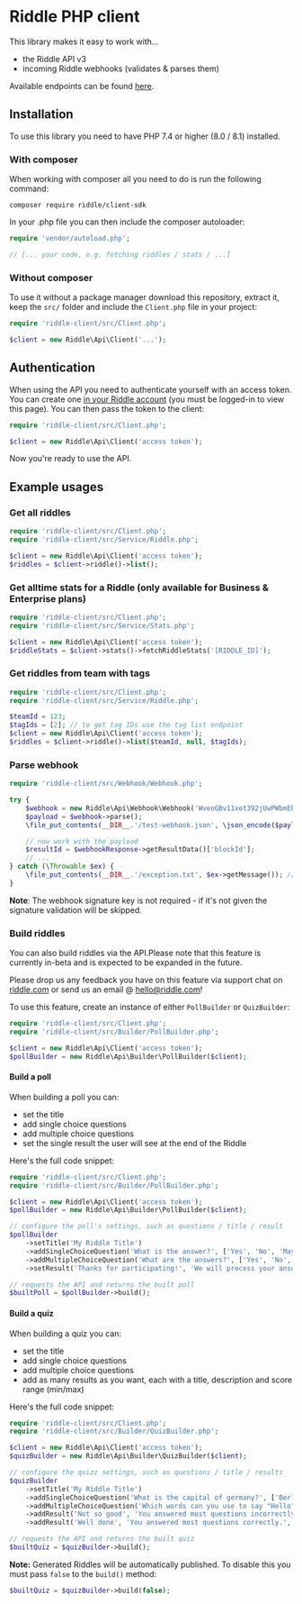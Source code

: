 # Riddle PHP client

This library makes it easy to work with...
- the Riddle API v3
- incoming Riddle webhooks (validates & parses them)

Available endpoints can be found [here](https://www.riddle.com/creator/v3/docs).

## Installation

To use this library you need to have PHP 7.4 or higher (8.0 / 8.1) installed.

### With composer

When working with composer all you need to do is run the following command:

```
composer require riddle/client-sdk
```

In your .php file you can then include the composer autoloader:

```php
require 'vendor/autoload.php';

// [... your code, e.g. fetching riddles / stats / ...]
```

### Without composer

To use it without a package manager download this repository, extract it, keep the `src/` folder and include the `Client.php` file in your project:

```php
require 'riddle-client/src/Client.php';

$client = new Riddle\Api\Client('...');
```

## Authentication

When using the API you need to authenticate yourself with an access token. You can create one [in your Riddle account](https://www.riddle.com/creator/account/access-token/) (you must be logged-in to view this page).
You can then pass the token to the client:

```php
require 'riddle-client/src/Client.php';

$client = new Riddle\Api\Client('access token');
```

Now you're ready to use the API.

## Example usages

### Get all riddles

```php
require 'riddle-client/src/Client.php';
require 'riddle-client/src/Service/Riddle.php';

$client = new Riddle\Api\Client('access token');
$riddles = $client->riddle()->list();
```

### Get alltime stats for a Riddle (only available for Business & Enterprise plans)

```php
require 'riddle-client/src/Client.php';
require 'riddle-client/src/Service/Stats.php';

$client = new Riddle\Api\Client('access token');
$riddleStats = $client->stats()->fetchRiddleStats('[RIDDLE_ID]');
```

### Get riddles from team with tags

```php
require 'riddle-client/src/Client.php';
require 'riddle-client/src/Service/Riddle.php';

$teamId = 123;
$tagIds = [2]; // to get tag IDs use the tag list endpoint
$client = new Riddle\Api\Client('access token');
$riddles = $client->riddle()->list($teamId, null, $tagIds);
```

### Parse webhook

```php
require 'riddle-client/src/Webhook/Webhook.php';

try {
    $webhook = new Riddle\Api\Webhook\Webhook('WveoGBv11xet392jUwPWbmEbicUn13zR');
    $payload = $webhook->parse();
    \file_put_contents(__DIR__.'/test-webhook.json', \json_encode($payload->getPayload())); // log the webhook payload

    // now work with the payload
    $resultId = $webhookResponse->getResultData()['blockId'];
    // ...
} catch (\Throwable $ex) {
    \file_put_contents(__DIR__.'/exception.txt', $ex->getMessage()); // write to a log file in case of an exception
}
```

**Note**: The webhook signature key is not required - if it's not given the signature validation will be skipped.


### Build riddles

You can also build riddles via the API.Please note that this feature is currently in-beta and is expected to be expanded in the future.

Please drop us any feedback you have on this feature via support chat on [riddle.com](https://www.riddle.com) or send us an email @ [hello@riddle.com](mailto:hello@riddle.com)!


To use this feature, create an instance of either `PollBuilder` or `QuizBuilder`:

```php
require 'riddle-client/src/Client.php';
require 'riddle-client/src/Builder/PollBuilder.php';

$client = new Riddle\Api\Client('access token');
$pollBuilder = new Riddle\Api\Builder\PollBuilder($client);
```

#### Build a poll

When building a poll you can:
- set the title
- add single choice questions
- add multiple choice questions
- set the single result the user will see at the end of the Riddle

Here's the full code snippet:

```php
require 'riddle-client/src/Client.php';
require 'riddle-client/src/Builder/PollBuilder.php';

$client = new Riddle\Api\Client('access token');
$pollBuilder = new Riddle\Api\Builder\PollBuilder($client);

// configure the poll's settings, such as questions / title / result
$pollBuilder
    ->setTitle('My Riddle Title')
    ->addSingleChoiceQuestion('What is the answer?', ['Yes', 'No', 'Maybe'])
    ->addMultipleChoiceQuestion('What are the answers?', ['Yes', 'No', 'Maybe'])
    ->setResult('Thanks for participating!', 'We will process your answers accordingly.');

// requests the API and returns the built poll
$builtPoll = $pollBuilder->build();
```

#### Build a quiz

When building a quiz you can:
- set the title
- add single choice questions
- add multiple choice questions
- add as many results as you want, each with a title, description and score range (min/max)

Here's the full code snippet:

```php
require 'riddle-client/src/Client.php';
require 'riddle-client/src/Builder/QuizBuilder.php';

$client = new Riddle\Api\Client('access token');
$quizBuilder = new Riddle\Api\Builder\QuizBuilder($client);

// configure the quizz settings, such as questions / title / results
$quizBuilder
    ->setTitle('My Riddle Title')
    ->addSingleChoiceQuestion('What is the capital of germany?', ['Berlin' => true, 'Munich' => false, 'Hamburg' => false])
    ->addMultipleChoiceQuestion('Which words can you use to say "Hello" in German?', ['Hallo' => true, 'Ciao' => false, 'Guten Tag' => true])
    ->addResult('Not so good', 'You answered most questions incorrectly.', 0, 50)
    ->addResult('Well done', 'You answered most questions correctly.', 51, 100);

// requests the API and returns the built quiz
$builtQuiz = $quizBuilder->build();
```

**Note:** Generated Riddles will be automatically published. To disable this you must pass `false` to the `build()` method:

```php
$builtQuiz = $quizBuilder->build(false);
```